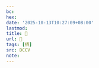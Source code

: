 ```yaml
---
bc:
hex:
date: '2025-10-13T10:27:09+08:00'
lastmod:
title: 􂶩
url: 􂶩
tags: [栖]
src: DCCV
note:
---
```

